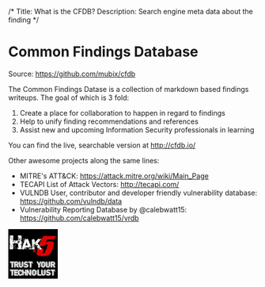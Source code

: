 /*
Title: What is the CFDB?
Description: Search engine meta data about the finding
*/

# Common Findings Database

Source: https://github.com/mubix/cfdb

The Common Findings Datase is a collection of markdown based findings writeups.
The goal of which is 3 fold:

1. Create a place for collaboration to happen in regard to findings
2. Help to unify finding recommendations and references
3. Assist new and upcoming Information Security professionals in learning

You can find the live, searchable version at http://cfdb.io/

Other awesome projects along the same lines:

- MITRE's ATT&CK: https://attack.mitre.org/wiki/Main_Page
- TECAPI List of Attack Vectors: http://tecapi.com/
- VULNDB User, contributor and developer friendly vulnerability database: https://github.com/vulndb/data
- Vulnerability Reporting Database by @calebwatt15: https://github.com/calebwatt15/vrdb

![](images/hak5logo.jpg)
